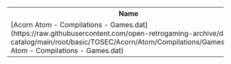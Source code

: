 <table>
<tr><th>Name</th><th>Size</th></tr>
<tr><td>
[Acorn Atom - Compilations - Games.dat](https://raw.githubusercontent.com/open-retrogaming-archive/dat-catalog/main/root/basic/TOSEC/Acorn/Atom/Compilations/Games/Acorn Atom - Compilations - Games.dat)
</td><td>2644</td></tr>
</table>

